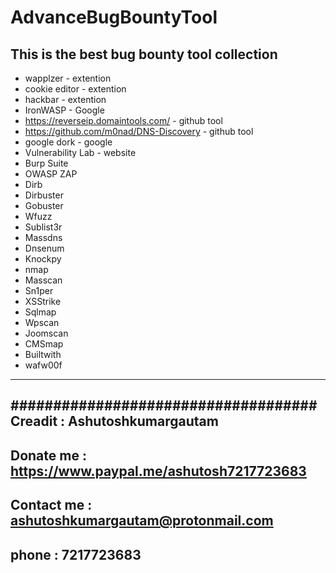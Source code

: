 # AdvanceBugBountyTool
This is the best bug bounty tool collection
--------------------------------------------
- wapplzer  - extention
- cookie editor - extention
- hackbar - extention
- IronWASP - Google 
- https://reverseip.domaintools.com/ - github tool
- https://github.com/m0nad/DNS-Discovery - github tool
- google dork - google 
- Vulnerability Lab - website 
- Burp Suite
- OWASP ZAP
- Dirb
- Dirbuster
- Gobuster
- Wfuzz
- Sublist3r	
- Massdns
- Dnsenum
- Knockpy
- nmap 
- Masscan
- Sn1per
- XSStrike
- Sqlmap
- Wpscan
- Joomscan
- CMSmap
- Builtwith
- wafw00f
---------------------------------------------------------------------------------------------------------------------------------
####################################
Creadit : Ashutoshkumargautam
-------------------------------
Donate me : https://www.paypal.me/ashutosh7217723683
--------------------------------------------------------
Contact me : ashutoshkumargautam@protonmail.com
-------------------------------------------------
phone : 7217723683 
-------------------------------------------------
